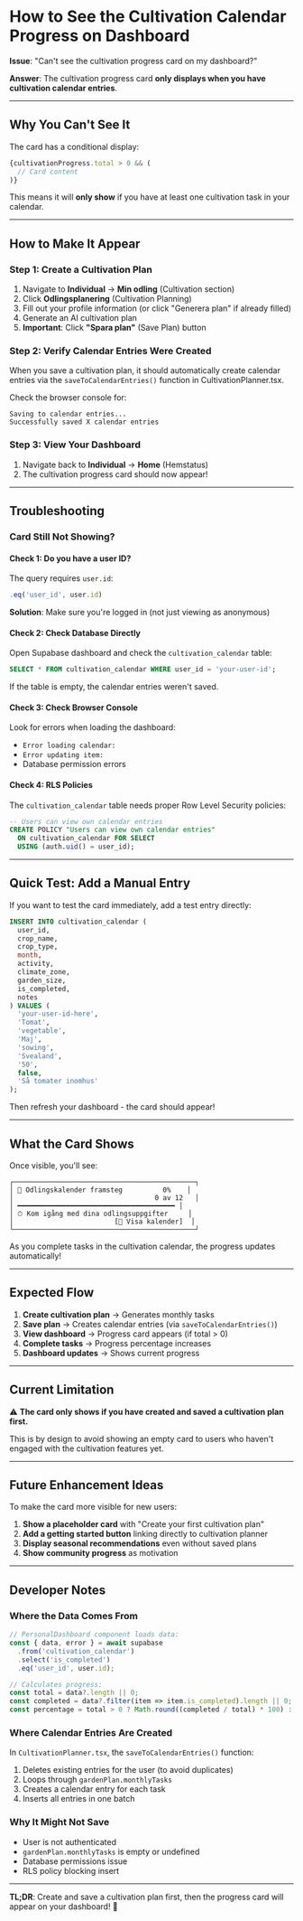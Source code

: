 # How to See the Cultivation Calendar Progress on Dashboard

**Issue**: "Can't see the cultivation progress card on my dashboard?"

**Answer**: The cultivation progress card **only displays when you have cultivation calendar entries**.

---

## Why You Can't See It

The card has a conditional display:
```typescript
{cultivationProgress.total > 0 && (
  // Card content
)}
```

This means it will **only show** if you have at least one cultivation task in your calendar.

---

## How to Make It Appear

### Step 1: Create a Cultivation Plan

1. Navigate to **Individual** → **Min odling** (Cultivation section)
2. Click **Odlingsplanering** (Cultivation Planning)
3. Fill out your profile information (or click "Generera plan" if already filled)
4. Generate an AI cultivation plan
5. **Important**: Click **"Spara plan"** (Save Plan) button

### Step 2: Verify Calendar Entries Were Created

When you save a cultivation plan, it should automatically create calendar entries via the `saveToCalendarEntries()` function in CultivationPlanner.tsx.

Check the browser console for:
```
Saving to calendar entries...
Successfully saved X calendar entries
```

### Step 3: View Your Dashboard

1. Navigate back to **Individual** → **Home** (Hemstatus)
2. The cultivation progress card should now appear!

---

## Troubleshooting

### Card Still Not Showing?

#### Check 1: Do you have a user ID?
The query requires `user.id`:
```typescript
.eq('user_id', user.id)
```

**Solution**: Make sure you're logged in (not just viewing as anonymous)

#### Check 2: Check Database Directly

Open Supabase dashboard and check the `cultivation_calendar` table:
```sql
SELECT * FROM cultivation_calendar WHERE user_id = 'your-user-id';
```

If the table is empty, the calendar entries weren't saved.

#### Check 3: Check Browser Console

Look for errors when loading the dashboard:
- `Error loading calendar:`
- `Error updating item:`
- Database permission errors

#### Check 4: RLS Policies

The `cultivation_calendar` table needs proper Row Level Security policies:
```sql
-- Users can view own calendar entries
CREATE POLICY "Users can view own calendar entries" 
  ON cultivation_calendar FOR SELECT 
  USING (auth.uid() = user_id);
```

---

## Quick Test: Add a Manual Entry

If you want to test the card immediately, add a test entry directly:

```sql
INSERT INTO cultivation_calendar (
  user_id,
  crop_name,
  crop_type,
  month,
  activity,
  climate_zone,
  garden_size,
  is_completed,
  notes
) VALUES (
  'your-user-id-here',
  'Tomat',
  'vegetable',
  'Maj',
  'sowing',
  'Svealand',
  '50',
  false,
  'Så tomater inomhus'
);
```

Then refresh your dashboard - the card should appear!

---

## What the Card Shows

Once visible, you'll see:

```
┌─────────────────────────────────────────────┐
│ 🌱 Odlingskalender framsteg          0%    │
│                                   0 av 12   │
│ ━━━━━━━━━━━━━━━━━━━━━━━━━━━━━━━━━━━━━━━ │
│ ⏱ Kom igång med dina odlingsuppgifter     │
│                         [📅 Visa kalender]  │
└─────────────────────────────────────────────┘
```

As you complete tasks in the cultivation calendar, the progress updates automatically!

---

## Expected Flow

1. **Create cultivation plan** → Generates monthly tasks
2. **Save plan** → Creates calendar entries (via `saveToCalendarEntries()`)
3. **View dashboard** → Progress card appears (if total > 0)
4. **Complete tasks** → Progress percentage increases
5. **Dashboard updates** → Shows current progress

---

## Current Limitation

⚠️ **The card only shows if you have created and saved a cultivation plan first.**

This is by design to avoid showing an empty card to users who haven't engaged with the cultivation features yet.

---

## Future Enhancement Ideas

To make the card more visible for new users:

1. **Show a placeholder card** with "Create your first cultivation plan"
2. **Add a getting started button** linking directly to cultivation planner
3. **Display seasonal recommendations** even without saved plans
4. **Show community progress** as motivation

---

## Developer Notes

### Where the Data Comes From

```typescript
// PersonalDashboard component loads data:
const { data, error } = await supabase
  .from('cultivation_calendar')
  .select('is_completed')
  .eq('user_id', user.id);

// Calculates progress:
const total = data?.length || 0;
const completed = data?.filter(item => item.is_completed).length || 0;
const percentage = total > 0 ? Math.round((completed / total) * 100) : 0;
```

### Where Calendar Entries Are Created

In `CultivationPlanner.tsx`, the `saveToCalendarEntries()` function:
1. Deletes existing entries for the user (to avoid duplicates)
2. Loops through `gardenPlan.monthlyTasks`
3. Creates a calendar entry for each task
4. Inserts all entries in one batch

### Why It Might Not Save

- User is not authenticated
- `gardenPlan.monthlyTasks` is empty or undefined
- Database permissions issue
- RLS policy blocking insert

---

**TL;DR**: Create and save a cultivation plan first, then the progress card will appear on your dashboard! 🌱

